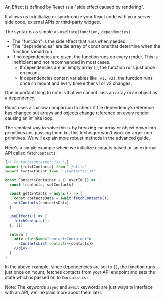 An Effect is defined by React as a "side effect caused by rendering".

It allows us to initialize or synchronize your React code with your server-side code, external APIs or third-party widgets.

The syntax is as simple as `useState(function, dependencies)`.

* The "function" is the side effect that runs when needed.
* The "dependencies" are the array of conditions that determine when the function should run.
* If no dependencies are given, the function runs on every render. This is inefficient and not recommended in most cases.
  * If dependencies are an empty array `[]`, the function runs just once on mount.
  * If dependencies contain variables like `[v1, v2]`, the function runs once on mount and every time either v1 or v2 changes.

One important thing to note is that we cannot pass an array or an object as a dependency.

React uses a shallow comparison to check if the dependency’s reference has changed but arrays and objects change reference on every render causing an infinite loop.

The simplest way to solve this is by breaking the array or object down into primitives and passing them but this technique won't work on larger non-primitives. We will explain more robust methods in the advanced guide.

<!-- For more information on dependency arrays, you can jump to this section of our advanced guide. -->
<!-- TODO: Link to courses/learn-advanced-react/chapters/0060-code-optimization/pages/0050-dependency-arrays in the advanced guide once published  -->

Here's a simple example where we initialize contacts based on an external API called `fetchContacts`:

```jsx
{/* ContactsContainer.jsx */}
import {fetchContacts} from "./utils"
import ContactsList from "./ContactsList"

const ContactsContainer = {( userId )} => {
  const [contacts, setContacts]

  const getContacts = async () => {
    const contactsData = await fetchContacts();
    setContacts(contactsData);
  }

  useEffect(() => {
    fetchContacts();
  }, [])

  return (
    <div className="contactsContainer">
      <ContactsList contacts={contacts}>
    </div>
  )
}
```

In the above example, since dependencies are set to `[]`, the function runs just once on mount, fetches contacts from your API endpoint and sets the state which is passed on to `ContactsList`.

Note: The keywords `async` and `await` keywords are just ways to interface with an API, we'll explain more about them later.
